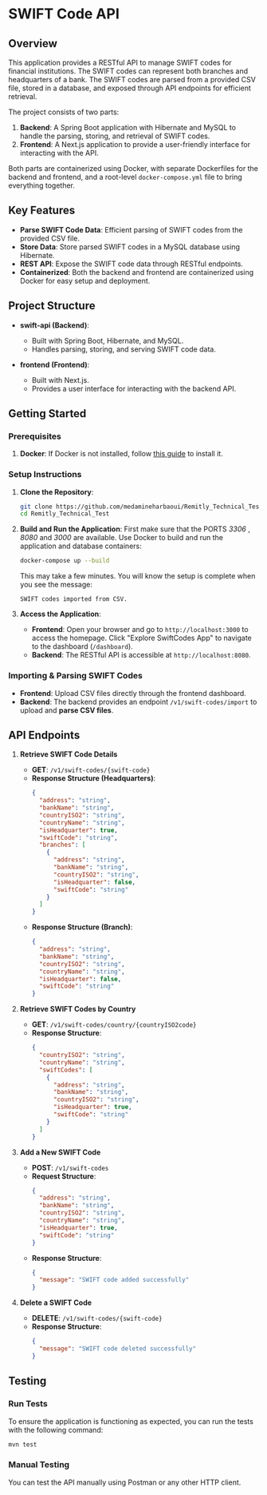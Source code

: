 # SWIFT Code API

## Overview

This application provides a RESTful API to manage SWIFT codes for financial institutions. The SWIFT codes can represent both branches and headquarters of a bank. The SWIFT codes are parsed from a provided CSV file, stored in a database, and exposed through API endpoints for efficient retrieval.

The project consists of two parts:
1. **Backend**: A Spring Boot application with Hibernate and MySQL to handle the parsing, storing, and retrieval of SWIFT codes.
2. **Frontend**: A Next.js application to provide a user-friendly interface for interacting with the API.

Both parts are containerized using Docker, with separate Dockerfiles for the backend and frontend, and a root-level `docker-compose.yml` file to bring everything together.

## Key Features
- **Parse SWIFT Code Data**: Efficient parsing of SWIFT codes from the provided CSV file.
- **Store Data**: Store parsed SWIFT codes in a MySQL database using Hibernate.
- **REST API**: Expose the SWIFT code data through RESTful endpoints.
- **Containerized**: Both the backend and frontend are containerized using Docker for easy setup and deployment.

## Project Structure

- **swift-api (Backend)**: 
  - Built with Spring Boot, Hibernate, and MySQL.
  - Handles parsing, storing, and serving SWIFT code data.
  
- **frontend (Frontend)**: 
  - Built with Next.js.
  - Provides a user interface for interacting with the backend API.

## Getting Started

### Prerequisites

1. **Docker**: If Docker is not installed, follow [this guide](https://www.docker.com/get-started) to install it.

### Setup Instructions

1. **Clone the Repository**:
   ```bash
   git clone https://github.com/medamineharbaoui/Remitly_Technical_Test
   cd Remitly_Technical_Test
   ```

2. **Build and Run the Application**:
  First make sure that the PORTS *3306* , *8080* and *3000* are available.
   Use Docker to build and run the application and database containers:
   ```bash
   docker-compose up --build
   ```
   This may take a few minutes. You will know the setup is complete when you see the message:
   ```
   SWIFT codes imported from CSV.
   ```

3. **Access the Application**:
   - **Frontend**: Open your browser and go to `http://localhost:3000` to access the homepage. Click "Explore SwiftCodes App" to navigate to the dashboard (`/dashboard`).
   - **Backend**: The RESTful API is accessible at `http://localhost:8080`.

### Importing & Parsing SWIFT Codes
- **Frontend**: Upload CSV files directly through the frontend dashboard.
- **Backend**: The backend provides an endpoint `/v1/swift-codes/import` to upload and **parse CSV files**.

## API Endpoints

1. **Retrieve SWIFT Code Details**
   - **GET**: `/v1/swift-codes/{swift-code}`
   - **Response Structure (Headquarters)**:
     ```json
     {
       "address": "string",
       "bankName": "string",
       "countryISO2": "string",
       "countryName": "string",
       "isHeadquarter": true,
       "swiftCode": "string",
       "branches": [
         {
           "address": "string",
           "bankName": "string",
           "countryISO2": "string",
           "isHeadquarter": false,
           "swiftCode": "string"
         }
       ]
     }
     ```
   - **Response Structure (Branch)**:
     ```json
     {
       "address": "string",
       "bankName": "string",
       "countryISO2": "string",
       "countryName": "string",
       "isHeadquarter": false,
       "swiftCode": "string"
     }
     ```

2. **Retrieve SWIFT Codes by Country**
   - **GET**: `/v1/swift-codes/country/{countryISO2code}`
   - **Response Structure**:
     ```json
     {
       "countryISO2": "string",
       "countryName": "string",
       "swiftCodes": [
         {
           "address": "string",
           "bankName": "string",
           "countryISO2": "string",
           "isHeadquarter": true,
           "swiftCode": "string"
         }
       ]
     }
     ```

3. **Add a New SWIFT Code**
   - **POST**: `/v1/swift-codes`
   - **Request Structure**:
     ```json
     {
       "address": "string",
       "bankName": "string",
       "countryISO2": "string",
       "countryName": "string",
       "isHeadquarter": true,
       "swiftCode": "string"
     }
     ```
   - **Response Structure**:
     ```json
     {
       "message": "SWIFT code added successfully"
     }
     ```

4. **Delete a SWIFT Code**
   - **DELETE**: `/v1/swift-codes/{swift-code}`
   - **Response Structure**:
     ```json
     {
       "message": "SWIFT code deleted successfully"
     }
     ```

## Testing

### Run Tests
To ensure the application is functioning as expected, you can run the tests with the following command:
```bash
mvn test
```

### Manual Testing
You can test the API manually using Postman or any other HTTP client.



